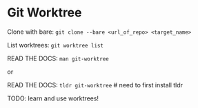 # Git Worktree

Clone with bare:
`git clone --bare <url_of_repo> <target_name>`

List worktrees:
`git worktree list`

READ THE DOCS:
`man git-worktree`

or

READ THE DOCS:
`tldr git-worktree` # need to first install tldr

TODO: learn and use worktrees!